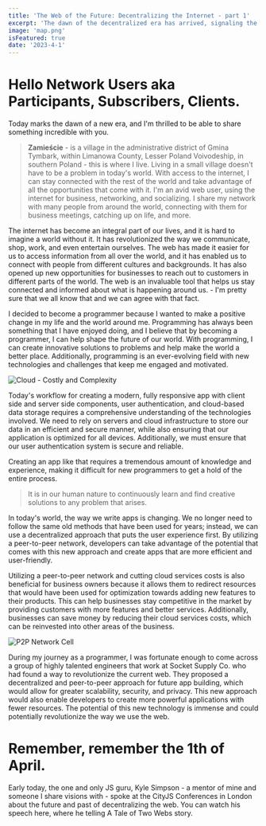 ```yaml
---
title: 'The Web of the Future: Decentralizing the Internet - part 1'
excerpt: 'The dawn of the decentralized era has arrived, signaling the start of a revolution.'
image: 'map.png'
isFeatured: true
date: '2023-4-1'
---
```


# Hello Network Users aka Participants, Subscribers, Clients.

Today marks the dawn of a new era, and I'm thrilled to be able to share something incredible with you.

> **Zamieście** - is a village in the administrative district of Gmina Tymbark, within Limanowa County, Lesser Poland Voivodeship, in southern Poland - this is where I live.
> Living in a small village doesn't have to be a problem in today's world. With access to the internet, I can stay connected with the rest of the world and take advantage of all the opportunities that come with it. I'm an avid web user, using the internet for business, networking, and socializing. I share my network with many people from around the world, connecting with them for business meetings, catching up on life, and more.

The internet has become an integral part of our lives, and it is hard to imagine a world without it. It has revolutionized the way we communicate, shop, work, and even entertain ourselves. The web has made it easier for us to access information from all over the world, and it has enabled us to connect with people from different cultures and backgrounds. It has also opened up new opportunities for businesses to reach out to customers in different parts of the world. The web is an invaluable tool that helps us stay connected and informed about what is happening around us. - I'm pretty sure that we all know that and we can agree with that fact.

I decided to become a programmer because I wanted to make a positive change in my life and the world around me. Programming has always been something that I have enjoyed doing, and I believe that by becoming a programmer, I can help shape the future of our world. With programming, I can create innovative solutions to problems and help make the world a better place. Additionally, programming is an ever-evolving field with new technologies and challenges that keep me engaged and motivated.

![Cloud - Costly and Complexity](cloud.png)

Today's workflow for creating a modern, fully responsive app with client side and server side components, user authentication, and cloud-based data storage requires a comprehensive understanding of the technologies involved. We need to rely on servers and cloud infrastructure to store our data in an efficient and secure manner, while also ensuring that our application is optimized for all devices. Additionally, we must ensure that our user authentication system is secure and reliable.

Creating an app like that requires a tremendous amount of knowledge and experience, making it difficult for new programmers to get a hold of the entire process.

> It is in our human nature to continuously learn and find creative solutions to any problem that arises.

In today's world, the way we write apps is changing. We no longer need to follow the same old methods that have been used for years; instead, we can use a decentralized approach that puts the user experience first. By utilizing a peer-to-peer network, developers can take advantage of the potential that comes with this new approach and create apps that are more efficient and user-friendly.

Utilizing a peer-to-peer network and cutting cloud services costs is also beneficial for business owners because it allows them to redirect resources that would have been used for optimization towards adding new features to their products. This can help businesses stay competitive in the market by providing customers with more features and better services. Additionally, businesses can save money by reducing their cloud services costs, which can be reinvested into other areas of the business.

![P2P Network Cell](cell.png)

During my journey as a programmer, I was fortunate enough to come across a group of highly talented engineers that work at Socket Supply Co. who had found a way to revolutionize the current web. They proposed a decentralized and peer-to-peer approach for future app building, which would allow for greater scalability, security, and privacy. This new approach would also enable developers to create more powerful applications with fewer resources. The potential of this new technology is immense and could potentially revolutionize the way we use the web.

# Remember, remember the 1th of April.

Early today, the one and only JS guru, Kyle Simpson - a mentor of mine and someone I share visions with - spoke at the CityJS Conferences in London about the future and past of decentralizing the web. You can watch his speech here, where he telling A Tale of Two Webs story.
